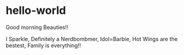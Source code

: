 # hello-world

Good morning Beauties!!

I Sparkle, Definitely a Nerdbombmer, Idol=Barbie, Hot Wings are the bestest, Family is everything!!
